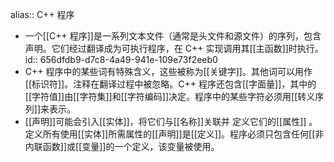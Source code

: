 alias:: C++ 程序

- 一个[[C++ 程序]]是一系列文本文件（通常是头文件和源文件）的序列，包含声明。它们经过翻译成为可执行程序，在 C++ 实现调用其[[主函数]]时执行。
  id:: 656dfdb9-d7c8-4a49-941e-109e73f2eeb0
- C++ 程序中的某些词有特殊含义，这些被称为[[关键字]]。其他词可以用作[[标识符]]。注释在翻译过程中被忽略。C++ 程序还包含[[字面量]]，其中的[[字符值]]由[[字符集]]和[[字符编码]]决定。程序中的某些字符必须用[[转义序列]]来表示。
- [[声明]]可能会引入[[实体]]，将它们与[[名称]]关联并 定义它们的[[属性]] 。定义所有使用[[实体]]所需属性的[[声明]]是[[定义]]。程序必须只包含任何[[非内联函数]]或[[变量]]的一个定义，该变量被使用。